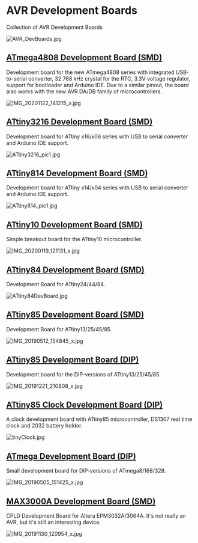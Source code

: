 # AVR Development Boards
Collection of AVR Development Boards

![AVR_DevBoards.jpg](https://raw.githubusercontent.com/wagiminator/AVR-Development-Boards/master/AVR_DevBoards.jpg)

## [ATmega4808 Development Board (SMD)](https://github.com/wagiminator/AVR-Development-Boards/tree/master/ATmega4808_DevBoard)
Development board for the new ATmega4808 series with integrated USB-to-serial converter, 32.768 kHz crystal for the RTC, 3.3V voltage regulator, support for bootloader and Arduino IDE. Due to a similar pinout, the board also works with the new AVR DA/DB family of microcontrollers.

![IMG_20201122_141215_x.jpg](https://image.easyeda.com/pullimage/bv7UeEqS38jVMSSA5YwmlywENO5LUWd5GpY35DGX.jpeg)

## [ATtiny3216 Development Board (SMD)](https://github.com/wagiminator/AVR-Development-Boards/tree/master/ATtiny3216_DevBoard)
Development board for ATtiny x16/x06 series with USB to serial converter and Arduino IDE support.

![ATtiny3216_pic1.jpg](https://raw.githubusercontent.com/wagiminator/AVR-Development-Boards/master/ATtiny3216_DevBoard/ATtiny3216_DevBoard_pic1.jpg)

## [ATtiny814 Development Board (SMD)](https://github.com/wagiminator/AVR-Development-Boards/tree/master/ATtiny814_DevBoard)
Development board for ATtiny x14/x04 series with USB to serial converter and Arduino IDE support.

![ATtiny814_pic1.jpg](https://raw.githubusercontent.com/wagiminator/AVR-Development-Boards/master/ATtiny814_DevBoard/ATtiny814_DevBoard_pic1.jpg)

## [ATtiny10 Development Board (SMD)](https://github.com/wagiminator/AVR-Development-Boards/tree/master/ATtiny10_DevBoard)
Simple breakout board for the ATtiny10 microcontroller.

![IMG_20200119_121131_x.jpg](https://image.easyeda.com/pullimage/plzbaCf0izGM1QhwX9xXQdVOD9aSNMAV5c9psvol.jpeg)

## [ATtiny84 Development Board (SMD)](https://github.com/wagiminator/AVR-Development-Boards/tree/master/ATtiny84_DevBoard)
Development Board for ATtiny24/44/84.

![ATtiny84DevBoard.jpg](https://image.easyeda.com/pullimage/dYhlA6RD8vgMbVSMyjiosSHWv3lCuxYitYxhFzLT.jpeg)

## [ATtiny85 Development Board (SMD)](https://github.com/wagiminator/AVR-Development-Boards/tree/master/ATtiny85_DevBoard)
Development Board for ATtiny13/25/45/85.

![IMG_20190512_154845_x.jpg](https://image.easyeda.com/pullimage/0jDhIm20Hj4dxYzBMbcauT5W42L3Q068rihv3C6h.jpeg)

## [ATtiny85 Development Board (DIP)](https://github.com/wagiminator/AVR-Development-Boards/tree/master/ATtiny85_DevBoard_DIP)
Development board for the DIP-versions of ATtiny13/25/45/85.

![IMG_20191221_210808_x.jpg](https://image.easyeda.com/pullimage/IMlJenH4G4vrMmIs7vTdgmTulBkd3qIiJ58iOt7u.jpeg)

## [ATtiny85 Clock Development Board (DIP)](https://github.com/wagiminator/AVR-Development-Boards/tree/master/ATtiny85_ClockDevBoard_DIP)
A clock development board with ATtiny85 microcontroller, DS1307 real time clock and 2032 battery holder.

![tinyClock.jpg](https://image.easyeda.com/pullimage/5TZPmomiZbJ1CLlnPErfvR5VKZUykLlwujFFiXkp.jpeg)

## [ATmega Development Board (DIP)](https://github.com/wagiminator/AVR-Development-Boards/tree/master/ATmega_DevBoard_DIP)
Small development board for DIP-versions of ATmega8/168/328.

![IMG_20190505_151425_x.jpg](https://image.easyeda.com/pullimage/kPlVgVFMQgCVpiti7WnvrXzLxvJx2bXjzCaszrEC.jpeg)

## [MAX3000A Development Board (SMD)](https://github.com/wagiminator/AVR-Development-Boards/tree/master/MAX3000A_DevBoard)
CPLD Development Board for Altera EPM3032A/3064A. It's not really an AVR, but it's still an interesting device.

![IMG_20191130_120954_x.jpg](https://image.easyeda.com/pullimage/ENvQy2Xlyw8XvDfcCaVzfJ8sYPETRPhXdT5e2VRd.jpeg)
